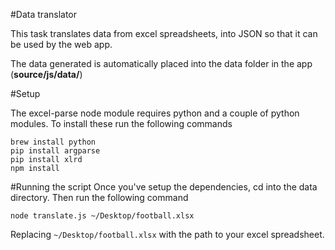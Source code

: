 #Data translator

This task translates data from excel spreadsheets, into JSON so that it can be used by the web app.

The data generated is automatically placed into the data folder in the app (**source/js/data/**)

#Setup

The excel-parse node module requires python and a couple of python modules. To install these run the following commands

````
brew install python
pip install argparse
pip install xlrd
npm install
````

#Running the script
Once you've setup the dependencies, cd into the data directory. Then run the following command

````
node translate.js ~/Desktop/football.xlsx
````

Replacing ```~/Desktop/football.xlsx``` with the path to your excel spreadsheet.
